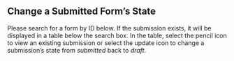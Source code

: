 ## Change a Submitted Form’s State

Please search for a form by ID below. If the submission exists, it will be displayed in a table below the search box. In the table, select the pencil icon to view an existing submission or select the update icon to change a submission’s state from _submitted_ back to _draft_.
